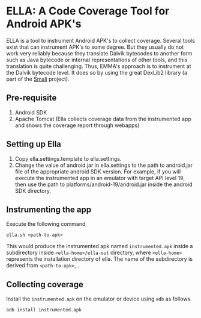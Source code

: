 ELLA: A Code Coverage Tool for Android APK's 
====

ELLA is a tool to instrument Android APK's to collect
coverage. Several tools exist that can instrument APK's to some
degree. But they usually do not work very reliably because they
translate Dalvik bytecodes to another form such as Java bytecode or
internal representations of other tools, and this translation is quite
challenging.  Thus, EMMA's approach is to instrument at the Dalvik
bytecode level. It does so by using the great DexLib2 library (a part
of the [Smali](https://github.com/JesusFreke/smali) project).

## Pre-requisite
1. Android SDK
2. Apache Tomcat (Ella collects coverage data from the instrumented app and shows the coverage report
through webapps)

## Setting up Ella
1. Copy ella.settings.template to ella.settings.
2. Change the value of android.jar in ella.settings to the path to android.jar file of the appropriate
android SDK version. For example, if you will execute the instrumented app in an emulator
with target API level 19, then use the path to platforms/android-19/android.jar inside the android SDK directory.

## Instrumenting the app
Execute the following command
```
ella.sh <path-to-apk>
```

This would produce the instrumented apk named `instrumented.apk` inside a subdirectory inside `<ella-home>/ella-out` directory, where `<ella-home>` represents the installation directory of ella. The name of the subdirectory is derived from `<path-to-apk>`, .

## Collecting coverage
Install the `instrumented.apk` on the emulator or device using `adb` as follows.
```
adb install instrumented.apk
```